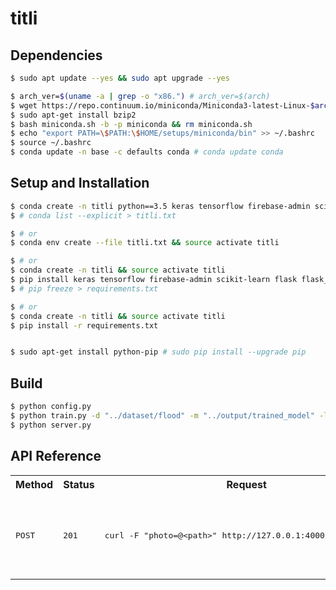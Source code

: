 # titli

## Dependencies
```bash
$ sudo apt update --yes && sudo apt upgrade --yes

$ arch_ver=$(uname -a | grep -o "x86.") # arch_ver=$(arch)
$ wget https://repo.continuum.io/miniconda/Miniconda3-latest-Linux-$arch_ver.sh -O miniconda.sh
$ sudo apt-get install bzip2
$ bash miniconda.sh -b -p miniconda && rm miniconda.sh
$ echo "export PATH=\$PATH:\$HOME/setups/miniconda/bin" >> ~/.bashrc
$ source ~/.bashrc
$ conda update -n base -c defaults conda # conda update conda
```

## Setup and Installation
```bash
$ conda create -n titli python==3.5 keras tensorflow firebase-admin scikit-learn flask flask_uploads && source activate titli
$ # conda list --explicit > titli.txt

$ # or
$ conda env create --file titli.txt && source activate titli

$ # or
$ conda create -n titli && source activate titli
$ pip install keras tensorflow firebase-admin scikit-learn flask flask_uploads
$ # pip freeze > requirements.txt

$ # or
$ conda create -n titli && source activate titli
$ pip install -r requirements.txt


$ sudo apt-get install python-pip # sudo pip install --upgrade pip
```

## Build
```bash
$ python config.py
$ python train.py -d "../dataset/flood" -m "../output/trained_model" -l "../output/bin" -p "../output/plot"
$ python server.py

```
## API Reference
<table>
	<tr>
		<th>Method</th>
		<th>Status</th>
		<th>Request</th>
		<th>Response</th>
	</tr>
	<tr>
		<td><pre>POST</pre></td>
		<td><pre>201</pre></td>
		<td><pre>curl -F "photo=@&lt;path&gt;" http://127.0.0.1:4000/upload/&lt;uid&gt;</pre>
		</td>
		<td>
			<pre>
{
	"&lt;uid&gt;": {
		"img_label": "",
		"img_url": ""
	}
}
			</pre>
		</td>
	</tr>
</table>
